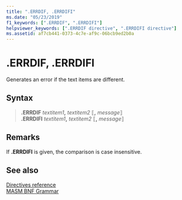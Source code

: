 ```yaml
---
title: ".ERRDIF, .ERRDIFI"
ms.date: "05/23/2019"
f1_keywords: [".ERRDIF", ".ERRDIFI"]
helpviewer_keywords: [".ERRDIF directive", ".ERRDIFI directive"]
ms.assetid: af7cb441-0373-4c7e-af9c-06bcb9ed2b0a
---
```

# .ERRDIF, .ERRDIFI

Generates an error if the text items are different.

## Syntax

> **.ERRDIF** *textitem1*__,__ *textitem2* ⟦__,__ *message*⟧\
> **.ERRDIFI** *textitem1*__,__ *textitem2* ⟦__,__ *message*⟧

## Remarks

If **.ERRDIFI** is given, the comparison is case insensitive.

## See also

[Directives reference](../../assembler/masm/directives-reference.md)<br/>
[MASM BNF Grammar](masm-bnf-grammar.md)
